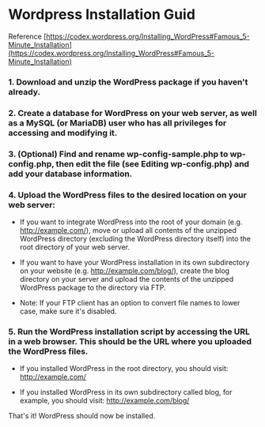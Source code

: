 # Wordpress Installation Guid

Reference [https://codex.wordpress.org/Installing_WordPress#Famous_5-Minute_Installation](https://codex.wordpress.org/Installing_WordPress#Famous_5-Minute_Installation)

### 1. Download and unzip the WordPress package if you haven't already.

### 2. Create a database for WordPress on your web server, as well as a MySQL (or MariaDB) user who has all privileges for accessing and modifying it.

### 3. (Optional) Find and rename wp-config-sample.php to wp-config.php, then edit the file (see Editing wp-config.php) and add your database information.

### 4. Upload the WordPress files to the desired location on your web server:
  * If you want to integrate WordPress into the root of your domain (e.g. http://example.com/), move or upload all contents of the unzipped WordPress directory (excluding the WordPress directory itself) into the root directory of your web server.
  
  * If you want to have your WordPress installation in its own subdirectory on your website (e.g. http://example.com/blog/), create the blog directory on your server and upload the contents of the unzipped WordPress package to the directory via FTP.
  
  * Note: If your FTP client has an option to convert file names to lower case, make sure it's disabled.
  
### 5. Run the WordPress installation script by accessing the URL in a web browser. This should be the URL where you uploaded the WordPress files.
  * If you installed WordPress in the root directory, you should visit: http://example.com/
  
  * If you installed WordPress in its own subdirectory called blog, for example, you should visit: http://example.com/blog/
  
That's it! WordPress should now be installed.
